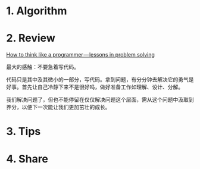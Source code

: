 # 1. Algorithm

# 2. Review

[How to think like a programmer — lessons in problem solving](<https://medium.com/free-code-camp/how-to-think-like-a-programmer-lessons-in-problem-solving-d1d8bf1de7d2>)

最大的感触：不要急着写代码。

代码只是其中及其微小的一部分，写代码。拿到问题，有分分钟去解决它的勇气是好事。首先让自己冷静下来不是很好吗，做好准备工作如理解、设计、分解。

我们解决问题了，但也不能停留在仅仅解决问题这个层面，需从这个问题中汲取到养分，以便下一次能让我们更加茁壮的成长。

# 3. Tips

# 4. Share